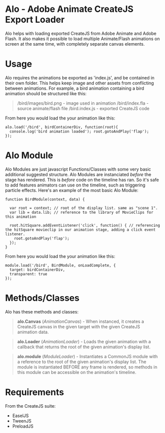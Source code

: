 # Alo - Adobe Animate CreateJS Export Loader

Alo helps with loading exported CreateJS from Adobe Animate and Adobe Flash. It also makes it possible to load multiple Animate/Flash animations on screen at the same time, with completely separate canvas elements.

# Usage

Alo requires the animations be exported as 'index.js', and be contained in their own folder. This helps keep image and other assets from conflicting between animations. For example, a bird animation containing a bird animation should be structured like this:

 > /bird/images/bird.png - image used in animation
 > /bird/index.fla - source animate/flash file
 > /bird.index.js - exported CreateJS code

From here you would load the your animation like this:

    alo.load('/bird', birdContainerDiv, function(root){ 
      console.log('bird animation loaded'); root.gotoAndPlay('flap'); 
    });

# Alo Module

Alo Modules are just javascript Functions/Classes with some very basic additional suggested structure. Alo Modules are instanciated _before_ the stage has rendered. This is _before_ code on the timeline has ran. So it's safe to add features animators can use on the timeline, such as triggering particle effects. Here's an example of the most basic Alo Module:

    function BirdModule(context, data) {

      var root = context; // root of the display list. same as "scene 1".
      var lib = data.lib; // reference to the library of MovieClips for this animation

      root.hitSquare.addEventListener('click', function() { // referencing the hitSquare movieclip in our animation stage, adding a click event listener.
        root.gotoAndPlay('flap');
      });
    }

From here you would load the your animation like this:

    module.load('/bird', BirdModule, onLoadComplete, {
      target: birdContainerDiv,
      transparent: true
    });

# Methods/Classes

Alo has these methods and classes:

 > **alo.Canvas** (_AnimationCanvas_) - When instanced, it creates a CreateJS canvas in the given target with the given CreateJS animation data.
 
 > **alo.Loader** (_AnimationLoader_) - Loads the given animation with a callback that returns the root of the given animation's display list.
 
 > **alo.module** (_ModuleLoader_) - Instantiates a CommonJS module with a reference to the root of the given animation's display list. The module is instantiated BEFORE any frame is rendered, so methods in this module can be accessible on the animation's timeline.

# Requirements

From the CreateJS suite: 
 * EaselJS
 * TweenJS
 * PreloadJS